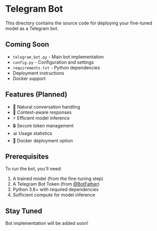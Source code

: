 # Telegram Bot

This directory contains the source code for deploying your fine-tuned model as a Telegram bot.

## Coming Soon

- `telegram_bot.py` - Main bot implementation
- `config.py` - Configuration and settings
- `requirements.txt` - Python dependencies
- Deployment instructions
- Docker support

## Features (Planned)

- 🤖 Natural conversation handling
- 💬 Context-aware responses
- ⚡ Efficient model inference
- 🔒 Secure token management
- 📊 Usage statistics
- 🐳 Docker deployment option

## Prerequisites

To run the bot, you'll need:

1. A trained model (from the fine-tuning step)
2. A Telegram Bot Token (from [@BotFather](https://t.me/botfather))
3. Python 3.8+ with required dependencies
4. Sufficient compute for model inference

## Stay Tuned

Bot implementation will be added soon!

